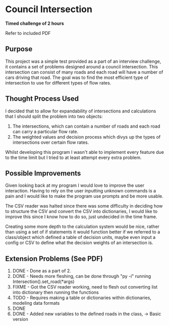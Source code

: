# Council Intersection

**Timed challenge of 2 hours**

Refer to included PDF

## Purpose

This project was a simple test provided as a part of an interview challenge, it contains a set of problems designed around a council intersection. This intersection can consist of many roads and each road will have a number of cars driving that road. The goal was to find the most efficient type of intersection to use for different types of flow rates.

## Thought Process Used

I decided that to allow for expandability of intersections and calculations that I should split the problem into two objects:

1. The intersections, which can contain a number of roads and each road can carry a particular flow rate.
2. The weighted values and decision process which divys up the types of intersections over certain flow rates. 

Whilst developing this program I wasn't able to implement every feature due to the time limit but I tried to at least attempt every extra problem.

## Possible Improvements

Given looking back at my program I would love to improve the user interaction. Having to rely on the user inputting unknown commands is a pain and I would like to make the program use prompts and be more usable.

The CSV reader was halted since there was some difficulty in deciding how to structure the CSV and convert the CSV into dictionaries, I would like to improve this since I know how to do so, just undecided in the time frame.

Creating some more depth to the calculation system would be nice, rather than using a set of if statements it would function better if we referred to a class/object which defined a table of decision units, maybe even input a config or CSV to define what the decision weights of an intersection is.

## Extension Problems (See PDF)

1. DONE - Done as a part of 2.
2. DONE - Needs more fleshing, can be done through "py -i" running Intersection().set_road(*args)
3. FIXME - Got the CSV reader working, need to flesh out converting list into dictionary then running the functions
4. TODO - Requires making a table or dictionaries within dictionaries, modeling data formats
5. DONE
6. DONE - Added new variables to the defined roads in the class, -> Basic version
